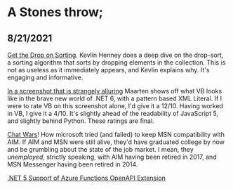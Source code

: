 # A Stones throw;
## 8/21/2021

[Get the Drop on Sorting](https://kevlinhenney.medium.com/get-the-drop-on-sorting-4d8cd1b91780). Kevlin Henney does a deep dive on the drop-sort, a sorting algorithm that sorts by dropping elements in the collection.  This is not as useless as it immediately appears, and Kevlin explains why. It's engaging and informative.

[In a screenshot that is strangely alluring](https://twitter.com/maartenballiauw/status/1427275934562930693) Maarten shows off what VB looks like in the brave new world of .NET 6, with a pattern based XML Literal.  If I were to rate VB on this screenshot alone, I'd give it a 12/10. Having worked in VB, I give it a 4/10.  It's slightly ahead of the readability of JavaScript 5, and slightly behind Python.  These ratings are final.

[Chat Wars](https://twitter.com/ericlaw/status/1427376102796939264)! How microsoft tried (and failed) to keep MSN compatibility with AIM.  If AIM and MSN were still alive, they'd have graduated college by now and be grumbling about the state of the job market.  I mean, they *unemployed*, strictly speaking, with AIM having been retired in 2017, and MSN Messenger having been retired in 2014.  

[.NET 5 Support of Azure Functions OpenAPI Extension](https://techcommunity.microsoft.com/t5/apps-on-azure/net-5-support-of-azure-functions-openapi-extension/ba-p/2647383)